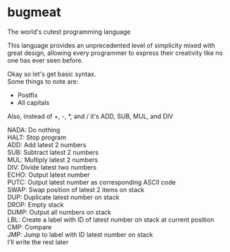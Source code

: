 # bugmeat
The world's cutest programming language <br/>

This language provides an unprecedented level of simplicity mixed with great design, allowing every programmer to express their creativity like no one has ever seen before.

Okay so let's get basic syntax. <br/>
Some things to note are:  <br/>

* Postfix
* All capitals

Also, instead of +, -, \*, and / it's ADD, SUB, MUL, and DIV

NADA: Do nothing <br/>
HALT: Stop program <br/>
ADD: Add latest 2 numbers <br/>
SUB: Subtract latest 2 numbers <br/>
MUL: Multiply latest 2 numbers <br/>
DIV: Divide latest two numbers <br/>
ECHO: Output latest number <br/>
PUTC: Output latest number as corresponding ASCII code <br/>
SWAP: Swap position of latest 2 items on stack <br/>
DUP: Duplicate latest number on stack <br/>
DROP: Empty stack <br/>
DUMP: Output all numbers on stack <br/>
LBL: Create a label with ID of latest number on stack at current position <br/>
CMP: Compare <br/>
JMP: Jump to label with ID latest number on stack <br/>
I'll write the rest later <br/>

